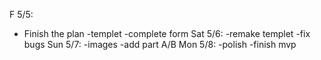 

F 5/5:
- Finish the plan
-templet
-complete form
Sat 5/6:
-remake templet
-fix bugs
Sun 5/7:
-images
-add part A/B
Mon 5/8:
-polish
-finish mvp